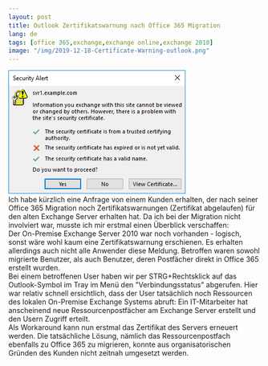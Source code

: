 ```yaml
---
layout: post
title: Outlook Zertifikatswarnung nach Office 365 Migration
lang: de
tags: [office 365,exchange,exchange online,exchange 2010]
image: "/img/2019-12-18-Certificate-Warning-outlook.png"
---
```

![Outlook Zertifikatswarnung nach Office 365 Migration - Security Alert: svr1.example.com - The security certificate has expired or is not valid yet](/img/2019-12-18-Certificate-Warning-outlook.png "Security Alert: svr1.example.com - The security certificate has expired or is not valid yet")<br />
Ich habe kürzlich eine Anfrage von einem Kunden erhalten, der nach seiner Office 365 Migration noch Zertifikatswarnungen (Zertifikat abgelaufen) für den alten Exchange Server erhalten hat. Da ich bei der Migration nicht involviert war, musste ich mir erstmal einen Überblick verschaffen:  
Der On-Premise Exchange Server 2010 war noch vorhanden - logisch, sonst wäre wohl kaum eine Zertifikatswarnung erschienen. Es erhalten allerdings auch nicht alle Anwender diese Meldung. Betroffen waren sowohl migrierte Benutzer, als auch Benutzer, deren Postfächer direkt in Office 365 erstellt wurden.  
Bei einem betroffenen User haben wir per STRG+Rechtsklick auf das Outlook-Symbol im Tray im Menü den "Verbindungsstatus" abgerufen. Hier war relativ schnell ersichtlich, dass der User tatsächlich noch Ressourcen des lokalen On-Premise Exchange Systems abruft: Ein IT-Mitarbeiter hat anscheinend neue Ressourcenpostfächer am Exchange Server erstellt und den Usern Zugriff erteilt.  
Als Workaround kann nun erstmal das Zertifikat des Servers erneuert werden. Die tatsächliche Lösung, nämlich das Ressourcenpostfach ebenfalls zu Office 365 zu migrieren, konnte aus organisatorischen Gründen des Kunden nicht zeitnah umgesetzt werden.
